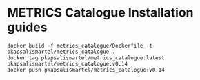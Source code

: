 # METRICS Catalogue Installation guides

```shell
docker build -f metrics_catalogue/Dockerfile -t pkapsalismartel/metrics_catalogue .
docker tag pkapsalismartel/metrics_catalogue:latest pkapsalismartel/metrics_catalogue:v0.14
docker push pkapsalismartel/metrics_catalogue:v0.14
```